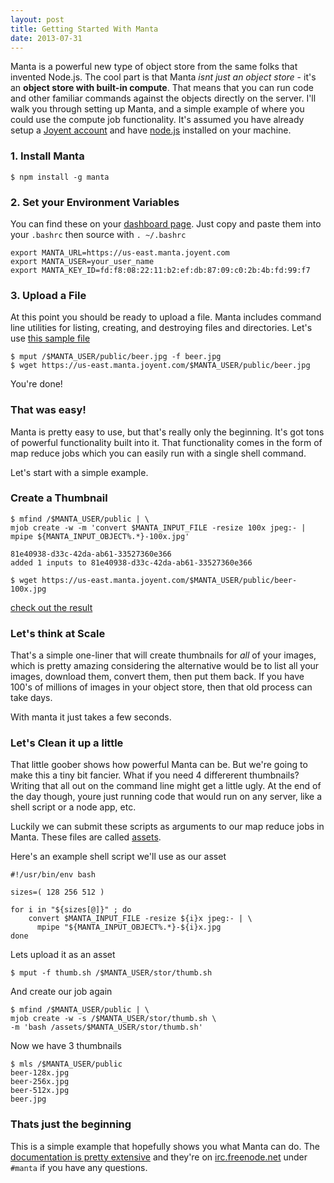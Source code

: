 ```yaml
---
layout: post
title: Getting Started With Manta
date: 2013-07-31
---
```


Manta is a powerful new type of object store from the same folks that invented Node.js. 
The cool part is that Manta *isnt just an object store* - it's an __object store with built-in compute__. 
That means that you can run code and other familiar commands against the objects directly on the server. 
I'll walk you through setting up Manta, and a simple example of where you could use the compute job functionality.
It's assumed you have already setup a [Joyent account](https://https://sso.joyentcloud.com/signup) and have [node.js](http://nodejs.org) installed
on your machine.

### 1. Install Manta

    $ npm install -g manta

### 2. Set your Environment Variables

You can find these on your [dashboard page](https://my.joyentcloud.com/main/#!/storage).
Just copy and paste them into your `.bashrc` then source with `. ~/.bashrc`

    export MANTA_URL=https://us-east.manta.joyent.com
    export MANTA_USER=your_user_name
    export MANTA_KEY_ID=fd:f8:08:22:11:b2:ef:db:87:09:c0:2b:4b:fd:99:f7

### 3. Upload a File

At this point you should be ready to upload a file. Manta includes command
line utilities for listing, creating, and destroying files and directories.
Let's use [this sample file](https://us-east.manta.joyent.com/trevoro/public/beer.jpg)

    $ mput /$MANTA_USER/public/beer.jpg -f beer.jpg
    $ wget https://us-east.manta.joyent.com/$MANTA_USER/public/beer.jpg

You're done!

### That was easy!

Manta is pretty easy to use, but that's really only the beginning. It's got tons
of powerful functionality built into it. That functionality comes in the form of
map reduce jobs which you can easily run with a single shell command.

Let's start with a simple example.

### Create a Thumbnail

    $ mfind /$MANTA_USER/public | \
    mjob create -w -m 'convert $MANTA_INPUT_FILE -resize 100x jpeg:- | mpipe ${MANTA_INPUT_OBJECT%.*}-100x.jpg'

    81e40938-d33c-42da-ab61-33527360e366
    added 1 inputs to 81e40938-d33c-42da-ab61-33527360e366

    $ wget https://us-east.manta.joyent.com/$MANTA_USER/public/beer-100x.jpg

[check out the result](https://us-east.manta.joyent.com/trevoro/public/beer-100x.jpg)


### Let's think at Scale

That's a simple one-liner that will create thumbnails for *all* of your images,
which is pretty amazing considering the alternative would be to list all your
images, download them, convert them, then put them back. If you have 100's of
millions of images in your object store, then that old process can take days.

With manta it just takes a few seconds.

### Let's Clean it up a little 

That little goober shows how powerful Manta can be. But we're going to make this
a tiny bit fancier. What if you need 4 differerent thumbnails? Writing that all
out on the command line might get a little ugly. At the end of the day though,
youre just running code that would run on any server, like a shell script or a
node app, etc. 

Luckily we can submit these scripts as arguments to our map reduce jobs in Manta. 
These files are called [assets](http://apidocs.joyent.com/manta/jobs-reference.html#assets-assets-property).

Here's an example shell script we'll use as our asset


    #!/usr/bin/env bash

    sizes=( 128 256 512 )

    for i in "${sizes[@]}" ; do
    	convert $MANTA_INPUT_FILE -resize ${i}x jpeg:- | \
    	  mpipe "${MANTA_INPUT_OBJECT%.*}-${i}x.jpg
    done
   
    
Lets upload it as an asset

    $ mput -f thumb.sh /$MANTA_USER/stor/thumb.sh

And create our job again

    $ mfind /$MANTA_USER/public | \
    mjob create -w -s /$MANTA_USER/stor/thumb.sh \
    -m 'bash /assets/$MANTA_USER/stor/thumb.sh'


Now we have 3 thumbnails

    $ mls /$MANTA_USER/public
    beer-128x.jpg
    beer-256x.jpg
    beer-512x.jpg
    beer.jpg

### Thats just the beginning

This is a simple example that hopefully shows you what Manta can do. The
[documentation is pretty extensive](http://apidocs.joyent.com/manta) and they're on [irc.freenode.net](http://freenode.net) under `#manta`
if you have any questions.


